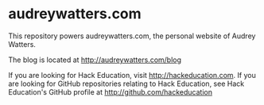 audreywatters.com
========

This repository powers audreywatters.com, the personal website of Audrey Watters.

The blog is located at http://audreywatters.com/blog

If you are looking for Hack Education, visit http://hackeducation.com. If you are looking for GitHub repositories relating to Hack Education, see Hack Education's GitHub profile at http://github.com/hackeducation


